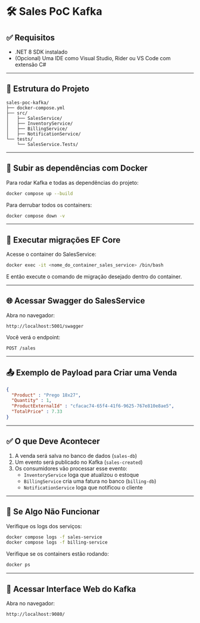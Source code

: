 # 🛠️ Sales PoC Kafka

## ✅ Requisitos

- .NET 8 SDK instalado  
- (Opcional) Uma IDE como Visual Studio, Rider ou VS Code com extensão C#

---

## 🧰 Estrutura do Projeto

```
sales-poc-kafka/
├── docker-compose.yml
├── src/
│   ├── SalesService/
│   ├── InventoryService/
│   ├── BillingService/
│   ├── NotificationService/
└── tests/
    └── SalesService.Tests/
```

---

## 🧪 Subir as dependências com Docker

Para rodar Kafka e todas as dependências do projeto:

```bash
docker compose up --build
```

Para derrubar todos os containers:

```bash
docker compose down -v
```

---

## 🔄 Executar migrações EF Core

Acesse o container do SalesService:

```bash
docker exec -it <nome_do_container_sales_service> /bin/bash
```

E então execute o comando de migração desejado dentro do container.

---

## 🌐 Acessar Swagger do SalesService

Abra no navegador:

```
http://localhost:5001/swagger
```

Você verá o endpoint:

```
POST /sales
```

---

## 📤 Exemplo de Payload para Criar uma Venda

```json
{
  "Product" : "Prego 18x27",
  "Quantity" : 1,
  "ProductExternalId" : "cfacac74-65f4-41f6-9625-767e810e8ae5",
  "TotalPrice" : 7.33
}
```

---

## ✅ O que Deve Acontecer

1. A venda será salva no banco de dados (`sales-db`)
2. Um evento será publicado no Kafka (`sales-created`)
3. Os consumidores vão processar esse evento:
   - `InventoryService` loga que atualizou o estoque
   - `BillingService` cria uma fatura no banco (`billing-db`)
   - `NotificationService` loga que notificou o cliente

---

## 🐞 Se Algo Não Funcionar

Verifique os logs dos serviços:

```bash
docker compose logs -f sales-service
docker compose logs -f billing-service
```

Verifique se os containers estão rodando:

```bash
docker ps
```

---

## 🧭 Acessar Interface Web do Kafka

Abra no navegador:

```
http://localhost:9080/
```
